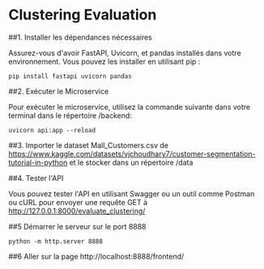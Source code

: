 # Clustering Evaluation


##1. Installer les dépendances nécessaires

Assurez-vous d'avoir FastAPI, Uvicorn, et pandas installés dans votre environnement. Vous pouvez les installer en utilisant pip :

```
pip install fastapi uvicorn pandas
```

##2. Exécuter le Microservice

Pour exécuter le microservice, utilisez la commande suivante dans votre terminal dans le répertoire /backend:

```
uvicorn api:app --reload
```

##3. Importer le dataset Mall_Customers.csv de https://www.kaggle.com/datasets/vjchoudhary7/customer-segmentation-tutorial-in-python
et le stocker dans un répertoire /data

##4. Tester l'API

Vous pouvez tester l'API en utilisant Swagger ou un outil comme Postman ou cURL pour envoyer une requête GET à http://127.0.0.1:8000/evaluate_clustering/

##5 Démarrer le serveur sur le port 8888

```
python -m http.server 8888
```

##6 Aller sur la page http://localhost:8888/frontend/